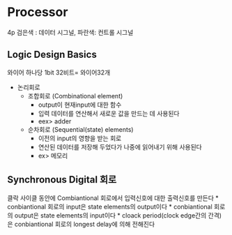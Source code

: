 # Processor
4p 검은색 : 데이터 시그널, 파란색: 컨트롤 시그널
## Logic Design Basics
와이어 하나당 1bit
32비트= 와이어32개
* 논리회로
    * 조합회로 (Combinational element)
        * output이 현재input에 대한 함수
        * 입력 데이터를 연산해서 새로운 값을 만드는 데 사용된다
        * eex> adder
    * 순차회로 (Sequential(state) elements)
        * 이전의 input의 영향을 받는 회로
        * 연산된 데이터를 저장해 두었다가 나중에 읽어내기 위해 사용된다
        * ex> 메모리
    
## Synchronous Digital 회로
클락 사이클 동안에 Combiantional 회로에서 입력신호에 대한 출력신호를 만든다
    * conbiantional 회로의 input은 state elements의 output이다
    * conbiantional 회로의 output은 state elements의 input이다
    * cloack period(clock edge간의 간격)은 conbiantional 회로의 longest delay에 의해 전해진다